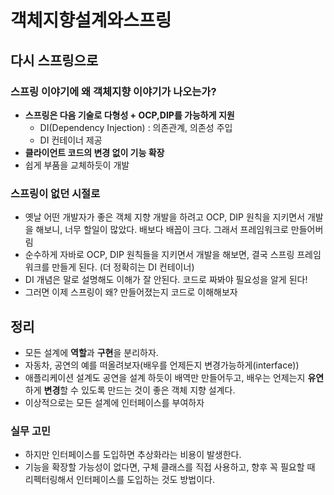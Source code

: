 # 객체지향설계와스프링

## 다시 스프링으로

### 스프링 이야기에 왜 객체지향 이야기가 나오는가?

- **스프링은 다음 기술로 다형성 + OCP,DIP를 가능하게 지원**
  - DI(Dependency Injection) : 의존관계, 의존성 주입
  - DI 컨테이너 제공
- **클라이언트 코드의 변경 없이 기능 확장**
- 쉽게 부품을 교체하듯이 개발



### 스프링이 없던 시절로

- 옛날 어떤 개발자가 좋은 객체 지향 개발을 하려고 OCP, DIP 원칙을 지키면서 개발을 해보니, 너무 할일이 많았다. 배보다 배꼽이 크다. 그래서 프레임워크로 만들어버림
- 순수하게 자바로 OCP, DIP 원칙들을 지키면서 개발을 해보면, 결국 스프링 프레임워크를 만들게 된다. (더 정확히는 DI 컨테이너)
- DI 개념은 말로 설명해도 이해가 잘 안된다. 코드로 짜봐야 필요성을 알게 된다!
- 그러면 이제 스프링이 왜? 만들어졌는지 코드로 이해해보자



## 정리

- 모든 설계에 **역할**과 **구현**을 분리하자.
- 자동차, 공연의 예를 떠올려보자(배우를 언제든지 변경가능하게(interface))
- 애플리케이션 설계도 공연을 설계 하듯이 배역만 만들어두고, 배우는 언제는지 **유연**하게 **변경**할 수 있도록 만드는 것이 좋은 객체 지향 설계다.
- 이상적으로는 모든 설계에 인터페이스를 부여하자



### 실무 고민

- 하지만 인터페이스를 도입하면 추상화라는 비용이 발생한다.
- 기능을 확장할 가능성이 없다면, 구체 클래스를 직접 사용하고, 향후 꼭 필요할 때 리펙터링해서 인터페이스를 도입하는 것도 방법이다.